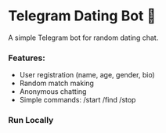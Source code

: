 # Telegram Dating Bot 💖

A simple Telegram bot for random dating chat.

### Features:
- User registration (name, age, gender, bio)
- Random match making
- Anonymous chatting
- Simple commands: /start /find /stop

### Run Locally
